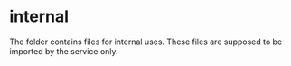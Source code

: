 # internal

The folder contains files for internal uses. These files are supposed to be imported by the service only. 